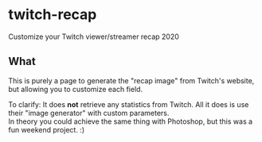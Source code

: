 # twitch-recap
Customize your Twitch viewer/streamer recap 2020

## What
This is purely a page to generate the "recap image" from Twitch's website, but allowing you to customize each field.

To clarify: It does **not** retrieve any statistics from Twitch. All it does is use their "image generator" with custom parameters.  
In theory you could achieve the same thing with Photoshop, but this was a fun weekend project. :)